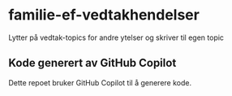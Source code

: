 # familie-ef-vedtakhendelser

Lytter på vedtak-topics for andre ytelser og skriver til egen topic

## Kode generert av GitHub Copilot

Dette repoet bruker GitHub Copilot til å generere kode.
